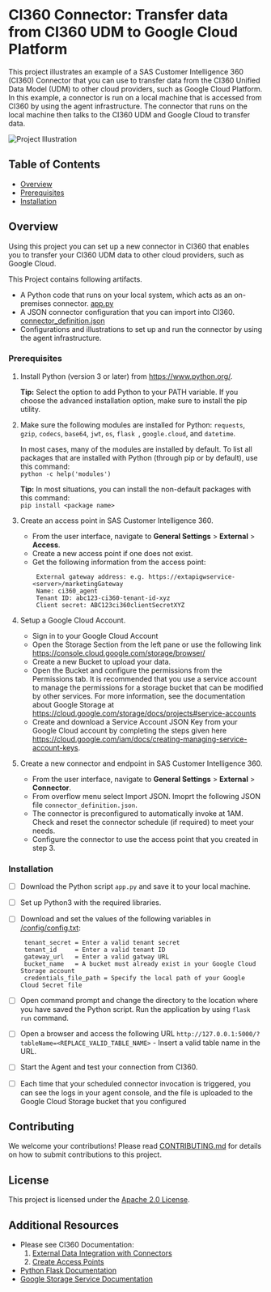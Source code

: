 # CI360 Connector: Transfer data from CI360 UDM to Google Cloud Platform
This project illustrates an example of a SAS Customer Intelligence 360 (CI360) Connector that you can use to transfer data from the CI360 Unified Data Model (UDM) to other cloud providers, such as Google Cloud Platform. In this example, a connector is run on a local machine that is accessed from CI360 by using the agent infrastructure. The connector that runs on the local machine then talks to the CI360 UDM and Google Cloud to transfer data.

![Project Illustration](project_illustration.png)
## Table of Contents

* <a href="#overview">Overview</a>
* <a href="#prereq">Prerequisites</a>
* <a href="#install">Installation</a>

<a id="overview"> </a>
## Overview
Using this project you can set up a new connector in CI360 that enables you to transfer your CI360 UDM data to other cloud providers, such as Google Cloud. 

This Project contains following artifacts.
* A Python code that runs on your local system, which acts as an on-premises connector. [app.py](app.py)
* A JSON connector configuration that you can import into CI360. [connector_definition.json](connector_definition.json)
* Configurations and illustrations to set up and run the connector by using the agent infrastructure.

<a id="prereq"> </a>
### Prerequisites

1. Install Python (version 3 or later) from https://www.python.org/.

   **Tip:** Select the option to add Python to your PATH variable. If you choose the advanced installation option, make sure to install the pip utility.
   
2. Make sure the following modules are installed for Python: `requests`, `gzip`, `codecs`, `base64`, `jwt`, `os`, `flask `, `google.cloud`, 
and `datetime`.

     In most cases, many of the modules are installed by default. To list all packages that are installed with Python 
     (through pip or by default), use this command:  
     ```python -c help('modules')```
     
     **Tip:** In most situations, you can install the non-default packages with this command:  
     ```pip install <package name>```
  

3. Create an access point in SAS Customer Intelligence 360.
    * From the user interface, navigate to **General Settings** > **External** > **Access**.
    * Create a new access point if one does not exist.
    * Get the following information from the access point:  
       ```
        External gateway address: e.g. https://extapigwservice-<server>/marketingGateway  
        Name: ci360_agent  
        Tenant ID: abc123-ci360-tenant-id-xyz  
        Client secret: ABC123ci360clientSecretXYZ  
       ```
4. Setup a Google Cloud Account.
    * Sign in to your Google Cloud Account
    * Open the Storage Section from the left pane or use the following link https://console.cloud.google.com/storage/browser/
    * Create a new Bucket to upload your data.
    * Open the Bucket and configure the permissions from the Permissions tab. It is recommended that you use a service account to manage the permissions for a storage bucket that can be modified by other services. For more information, see the documentation about Google Storage at https://cloud.google.com/storage/docs/projects#service-accounts
    * Create and download a Service Account JSON Key from your Google Cloud account by completing the steps given here https://cloud.google.com/iam/docs/creating-managing-service-account-keys.


5. Create a new connector and endpoint in SAS Customer Intelligence 360.
    * From the user interface, navigate to **General Settings** > **External** > **Connector**.
    * From overflow menu select Import JSON. Imoprt the following JSON file `connector_definition.json`.
    * The connector is preconfigured to automatically invoke at 1AM. Check and reset the connector schedule (if required)  to meet your needs.
    * Configure the connector to use the access point that you created in step 3.

<a id="install"> </a>
### Installation

- [ ]  Download the Python script `app.py` and save it to your local machine.
- [ ]  Set up Python3 with the required libraries.
- [ ]  Download and set the values of the following variables in [/config/config.txt](/config/config.txt):

       
        tenant_secret = Enter a valid tenant secret
        tenant_id     = Enter a valid tenant ID
        gateway_url   = Enter a valid gatway URL
        bucket_name   = A bucket must already exist in your Google Cloud Storage account
        credentials_file_path = Specify the local path of your Google Cloud Secret file
       
- [ ]  Open command prompt and change the directory to the location where you have saved the Python script. Run the application by using `flask run` command.
- [ ] Open a browser and access the following URL `http://127.0.0.1:5000/?tableName=<REPLACE_VALID_TABLE_NAME>` - Insert a valid table name in the URL.
- [ ] Start the Agent and test your connection from CI360.
- [ ] Each time that your scheduled connector invocation is triggered, you can see the logs in your agent console, and the file is uploaded to the Google Cloud Storage bucket that you configured 


## Contributing
We welcome your contributions! Please read [CONTRIBUTING.md](CONTRIBUTING.md) for details on how to submit contributions to this project. 

## License
This project is licensed under the [Apache 2.0 License](LICENSE).

## Additional Resources

* Please see CI360 Documentation:
    1. [External Data Integration with Connectors](https://go.documentation.sas.com/?cdcId=cintcdc&cdcVersion=production.a&docsetId=cintag&docsetTarget=ext-connectors-manage.htm&locale=en#p0uwf5nm4rrkn1n1gwrm03rh911r)
    2. [Create Access Points](https://go.documentation.sas.com/?cdcId=cintcdc&cdcVersion=production.a&docsetId=cintag&docsetTarget=ext-access-manage.htm&locale=en) 
* [Python Flask Documentation](https://flask.palletsprojects.com/en/1.1.x/)
* [Google Storage Service Documentation](https://cloud.google.com/storage/docs)
